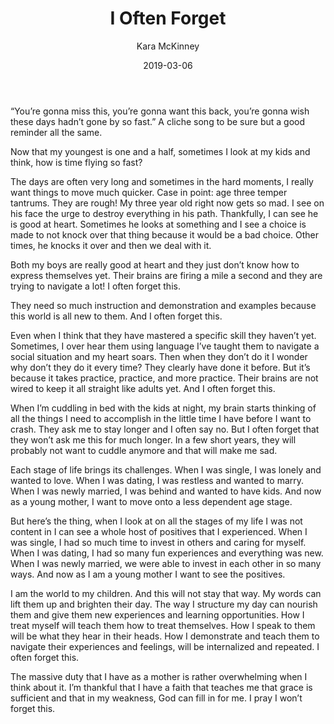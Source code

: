 ﻿---
layout: post
title:  I Often Forget
date:   2019-03-06
author: Kara McKinney
page: post-single
description: Remembering that life goes by quickly, can be challenging in the heat of the moment, but being present is all we have.
featured-image: mckinney-kids-snowman.jpg
featured-image-alt: McKinney kids next to a snowman
categories: ['parenting']
comments: true
---

“You’re gonna miss this, you’re gonna want this back, you’re gonna wish these days hadn’t gone by so fast.” A cliche song to be sure but a good reminder all the same.

  

Now that my youngest is one and a half, sometimes I look at my kids and think, how is time flying so fast?

  

The days are often very long and sometimes in the hard moments, I really want things to move much quicker. Case in point: age three temper tantrums. They are rough! My three year old right now gets so mad. I see on his face the urge to destroy everything in his path. Thankfully, I can see he is good at heart. Sometimes he looks at something and I see a choice is made to not knock over that thing because it would be a bad choice. Other times, he knocks it over and then we deal with it.

  

Both my boys are really good at heart and they just don’t know how to express themselves yet. Their brains are firing a mile a second and they are trying to navigate a lot! I often forget this.

They need so much instruction and demonstration and examples because this world is all new to them. And I often forget this.

  

Even when I think that they have mastered a specific skill they haven’t yet. Sometimes, I over hear them using language I’ve taught them to navigate a social situation and my heart soars. Then when they don’t do it I wonder why don’t they do it every time? They clearly have done it before. But it’s because it takes practice, practice, and more practice. Their brains are not wired to keep it all straight like adults yet. And I often forget this.

  

When I’m cuddling in bed with the kids at night, my brain starts thinking of all the things I need to accomplish in the little time I have before I want to crash. They ask me to stay longer and I often say no. But I often forget that they won’t ask me this for much longer. In a few short years, they will probably not want to cuddle anymore and that will make me sad.

  

Each stage of life brings its challenges. When I was single, I was lonely and wanted to love. When I was dating, I was restless and wanted to marry. When I was newly married, I was behind and wanted to have kids. And now as a young mother, I want to move onto a less dependent age stage.

  

But here’s the thing, when I look at on all the stages of my life I was not content in I can see a whole host of positives that I experienced. When I was single, I had so much time to invest in others and caring for myself. When I was dating, I had so many fun experiences and everything was new. When I was newly married, we were able to invest in each other in so many ways. And now as I am a young mother I want to see the positives.

  

I am the world to my children. And this will not stay that way. My words can lift them up and brighten their day. The way I structure my day can nourish them and give them new experiences and learning opportunities. How I treat myself will teach them how to treat themselves. How I speak to them will be what they hear in their heads. How I demonstrate and teach them to navigate their experiences and feelings, will be internalized and repeated. I often forget this.

  

The massive duty that I have as a mother is rather overwhelming when I think about it. I’m thankful that I have a faith that teaches me that grace is sufficient and that in my weakness, God can fill in for me. I pray I won’t forget this.

